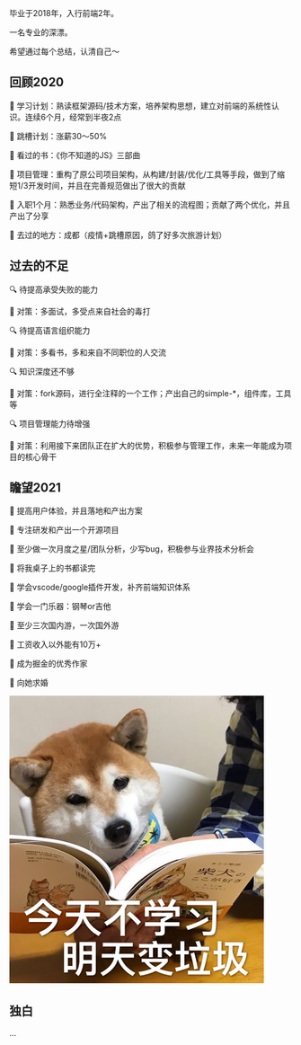 毕业于2018年，入行前端2年。

一名专业的深漂。

希望通过每个总结，认清自己～

## 回顾2020

🚗 学习计划：熟读框架源码/技术方案，培养架构思想，建立对前端的系统性认识。连续6个月，经常到半夜2点

🚗 跳槽计划：涨薪30～50%

🚗 看过的书：《你不知道的JS》三部曲

🚗 项目管理：重构了原公司项目架构，从构建/封装/优化/工具等手段，做到了缩短1/3开发时间，并且在完善规范做出了很大的贡献

🚗 入职1个月：熟悉业务/代码架构，产出了相关的流程图；贡献了两个优化，并且产出了分享

🚗 去过的地方：成都（疫情+跳槽原因，鸽了好多次旅游计划）

## 过去的不足

🔍 待提高承受失败的能力

🔑 对策：多面试，多受点来自社会的毒打

🔍 待提高语言组织能力

🔑 对策：多看书，多和来自不同职位的人交流

🔍 知识深度还不够

🔑 对策：fork源码，进行全注释的一个工作；产出自己的simple-*，组件库，工具等

🔍 项目管理能力待增强

🔑 对策：利用接下来团队正在扩大的优势，积极参与管理工作，未来一年能成为项目的核心骨干

## 瞻望2021

📌 提高用户体验，并且落地和产出方案

📌 专注研发和产出一个开源项目

📌 至少做一次月度之星/团队分析，少写bug，积极参与业界技术分析会

📌 将我桌子上的书都读完

📌 学会vscode/google插件开发，补齐前端知识体系

📌 学会一门乐器：钢琴or吉他

📌 至少三次国内游，一次国外游

📌 工资收入以外能有10万+

📌 成为掘金的优秀作家

💍 向她求婚



![unnamed](unnamed.png)

## 独白

...